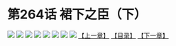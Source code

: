 # 第264话 裙下之臣（下）
![](https://mhpic.xiaomingtaiji.net/comic/D/斗破苍穹拆分版/264话/1.jpg-zymk.middle.webp)
![](https://mhpic.xiaomingtaiji.net/comic/D/斗破苍穹拆分版/264话/2.jpg-zymk.middle.webp)
![](https://mhpic.xiaomingtaiji.net/comic/D/斗破苍穹拆分版/264话/3.jpg-zymk.middle.webp)
![](https://mhpic.xiaomingtaiji.net/comic/D/斗破苍穹拆分版/264话/4.jpg-zymk.middle.webp)
![](https://mhpic.xiaomingtaiji.net/comic/D/斗破苍穹拆分版/264话/5.jpg-zymk.middle.webp)
![](https://mhpic.xiaomingtaiji.net/comic/D/斗破苍穹拆分版/264话/6.jpg-zymk.middle.webp)
![](https://mhpic.xiaomingtaiji.net/comic/D/斗破苍穹拆分版/264话/7.jpg-zymk.middle.webp)
![](https://mhpic.xiaomingtaiji.net/comic/D/斗破苍穹拆分版/264话/8.jpg-zymk.middle.webp)
[【上一章】](./263.md)
[【目录】](./READMD.md)
[【下一章】](./265.md)
